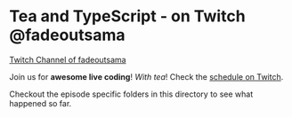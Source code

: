 # Tea and TypeScript - on Twitch @fadeoutsama

[Twitch Channel of fadeoutsama](https://www.twitch.tv/fadeoutsama)

Join us for **awesome live coding**! _With tea_!
Check the [schedule on Twitch](https://www.twitch.tv/fadeoutsama/schedule).

Checkout the episode specific folders in this directory to see what happened so far.
